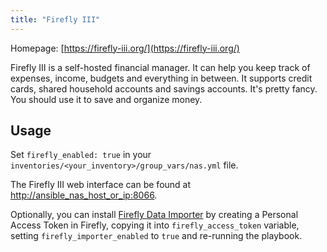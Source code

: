 ```yaml
---
title: "Firefly III"
---
```


Homepage: [https://firefly-iii.org/](https://firefly-iii.org/)

Firefly III is a self-hosted financial manager. It can help you keep track of expenses, income, budgets and everything in between. It supports credit cards, shared household accounts and savings accounts. It's pretty fancy. You should use it to save and organize money.

## Usage

Set `firefly_enabled: true` in your `inventories/<your_inventory>/group_vars/nas.yml` file.

The Firefly III web interface can be found at [http://ansible_nas_host_or_ip:8066](http://ansible_nas_host_or_ip:8066).

Optionally, you can install [Firefly Data Importer](https://github.com/firefly-iii/data-importer) by creating a Personal Access Token in Firefly, copying it into `firefly_access_token` variable, setting `firefly_importer_enabled` to `true` and re-running the playbook.
